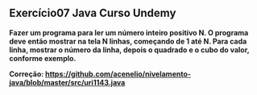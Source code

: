 ## Exercício07 Java Curso Undemy

**Fazer um programa para ler um número inteiro positivo N. O programa deve então mostrar na tela N linhas,
começando de 1 até N. Para cada linha, mostrar o número da linha, depois o quadrado e o cubo do valor, conforme
exemplo.**

**Correção: https://github.com/acenelio/nivelamento-java/blob/master/src/uri1143.java**



